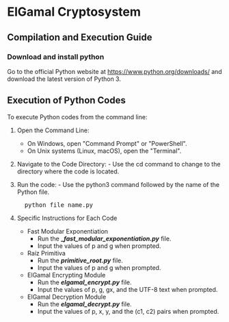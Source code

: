 # ElGamal Cryptosystem

## Compilation and Execution Guide

### Download and install python
Go to the official Python website at https://www.python.org/downloads/ and download the latest version of Python 3.

## Execution of Python Codes
To execute Python codes from the command line:
  1. Open the Command Line:
     - On Windows, open "Command Prompt" or "PowerShell".
     - On Unix systems (Linux, macOS), open the "Terminal". 
  2.  Navigate to the Code Directory:
     - Use the cd command to change to the directory where the code is located.
  4.  Run the code:
     - Use the python3 command followed by the name of the Python file.
      
      <pre>
        python file_name.py
      </pre>
  5. Specific Instructions for Each Code
     - Fast Modular Exponentiation
       - Run the **__fast_modular_exponentiation.py_** file.
       - Input the values of p and g when prompted.
     - Raíz Primitiva
       - Run the **_primitive_root.py_** file.
       - Input the values of p and g when prompted.
     - ElGamal Encrypting Module
       - Run the **_elgamal_encrypt.py_** file.
       - Input the values of p, g, gx, and the UTF-8 text when prompted.
     - ElGamal Decryption Module
       - Run the **_elgamal_decrypt.py_** file.
       - Input the values of p, x, y, and the (c1, c2) pairs when prompted.

